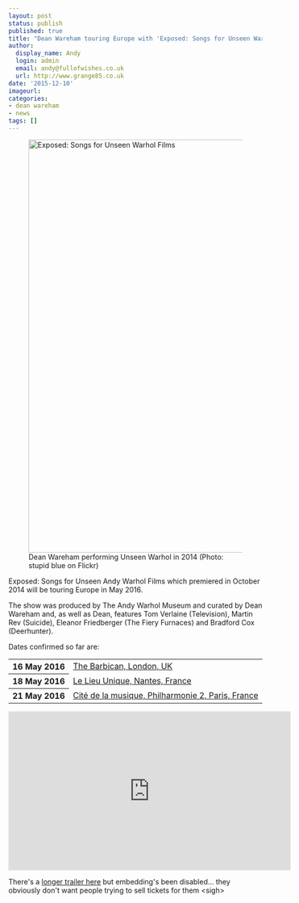 ```yaml
---
layout: post
status: publish
published: true
title: "Dean Wareham touring Europe with 'Exposed: Songs for Unseen Warhol Films' in May 2016"
author:
  display_name: Andy
  login: admin
  email: andy@fullofwishes.co.uk
  url: http://www.grange85.co.uk
date: '2015-12-10'
imageurl:
categories:
- dean wareham
- news
tags: []
---
```

<figure><a data-flickr-embed="true"  href="https://www.flickr.com/photos/bluelaemmle/15564512766/in/album-72157648879688811/" title="Exposed: Songs for Unseen Warhol Films"><img src="https://farm6.staticflickr.com/5606/15564512766_f57d909680_b.jpg" width="1024" height="819" alt="Exposed: Songs for Unseen Warhol Films"></a><figcaption class="caption-text">Dean Wareham performing Unseen Warhol in 2014 (Photo: stupid blue on Flickr)</figcaption></figure>
<p class="lead">Exposed: Songs for Unseen Andy Warhol Films which premiered in October 2014 will be touring Europe in May 2016.</p>
<p>The show was produced by The Andy Warhol Museum and curated by Dean Wareham and, as well as Dean, features Tom Verlaine (Television), Martin Rev (Suicide), Eleanor Friedberger (The Fiery Furnaces) and Bradford Cox (Deerhunter).</p>
<p>Dates confirmed so far are:</p>
<table class="table table-striped">
        <tbody><tr>
        <th class="col-md-4">16 May 2016</th>
        <td class="col-md-8"><a href="/database/dean-and-britta/shows/2016/2015-05-16-dean-wareham-the-barbican-london-uk/">The Barbican, London, UK</a></td>
        </tr>
        <tr>
        <th class="col-md-4">18 May 2016</th>
        <td class="col-md-8"><a href="/database/dean-and-britta/shows/2016/2016-05-18-dean-wareham-le-lieu-unique-nantes-france/">Le Lieu Unique, Nantes, France</a></td>
        </tr>
        <tr>
        <th class="col-md-4">21 May 2016</th>
        <td class="col-md-8"><a href="/database/dean-and-britta/shows/2016/2016-05-21-dean-wareham-philharmonie-2-paris-france/">Cité de la musique, Philharmonie 2, Paris, France</a></td>
        </tr>
</tbody></table>

<iframe width="560" height="315" src="https://www.youtube.com/embed/Ggr8IJrAQ2o" frameborder="0" allowfullscreen></iframe>

<p>There's a <a href="https://vimeo.com/135338173">longer trailer here</a> but embedding's been disabled... <span class="text-muted">they obviously don't want people trying to sell tickets for them &lt;sigh&gt;</p>
